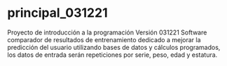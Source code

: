 # principal_031221
Proyecto de introducción a la programación
Versión 031221
Software comparador de resultados de entrenamiento dedicado a mejorar la predicción del usuario utilizando bases de datos y cálculos programados, los datos de entrada serán repeticiones por serie, peso, edad y estatura.
